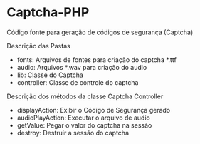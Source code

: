 Captcha-PHP
===========

Código fonte para geração de códigos de segurança (Captcha)

Descrição das Pastas

- fonts: Arquivos de fontes para criação do captcha *.ttf
- audio: Arquivos *.wav para criação do audio
- lib: Classe do Captcha
- controller: Classe de controle do captcha

Descrição dos métodos da classe Captcha Controller

- displayAction: Exibir o Código de Segurança gerado
- audioPlayAction: Executar o arquivo de audio
- getValue: Pegar o valor do captcha na sessão
- destroy: Destruir a sessão do captcha
